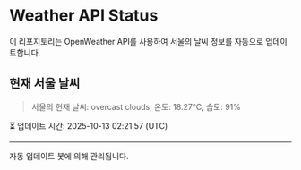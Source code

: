 
# Weather API Status

이 리포지토리는 OpenWeather API를 사용하여 서울의 날씨 정보를 자동으로 업데이트합니다.

## 현재 서울 날씨
> 서울의 현재 날씨: overcast clouds, 온도: 18.27°C, 습도: 91%

⏳ 업데이트 시간: 2025-10-13 02:21:57 (UTC)

---
자동 업데이트 봇에 의해 관리됩니다.
